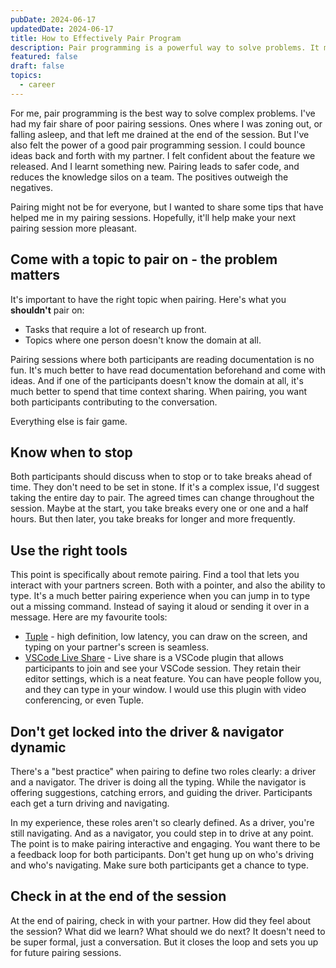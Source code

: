 ```yaml
---
pubDate: 2024-06-17
updatedDate: 2024-06-17
title: How to Effectively Pair Program
description: Pair programming is a powerful way to solve problems. It might not be for everyone, but here are some ways to make it more effective.
featured: false
draft: false
topics:
  - career
---
```

For me, pair programming is the best way to solve complex problems. I've had my fair share of poor pairing sessions. Ones where I was zoning out, or falling asleep, and that left me drained at the end of the session. But I've also felt the power of a good pair programming session. I could bounce ideas back and forth with my partner. I felt confident about the feature we released. And I learnt something new. Pairing leads to safer code, and reduces the knowledge silos on a team. The positives outweigh the negatives.

Pairing might not be for everyone, but I wanted to share some tips that have helped me in my pairing sessions. Hopefully, it'll help make your next pairing session more pleasant.

## Come with a topic to pair on - the problem matters
It's important to have the right topic when pairing. Here's what you **shouldn't** pair on:

- Tasks that require a lot of research up front.
- Topics where one person doesn't know the domain at all.

Pairing sessions where both participants are reading documentation is no fun. It's much better to have read documentation beforehand and come with ideas. And if one of the participants doesn't know the domain at all, it's much better to spend that time context sharing. When pairing, you want both participants contributing to the conversation.

Everything else is fair game.

## Know when to stop
Both participants should discuss when to stop or to take breaks ahead of time. They don't need to be set in stone. If it's a complex issue, I'd suggest taking the entire day to pair. The agreed times can change throughout the session. Maybe at the start, you take breaks every one or one and a half hours. But then later, you take breaks for longer and more frequently.

## Use the right tools
This point is specifically about remote pairing. Find a tool that lets you interact with your partners screen. Both with a pointer, and also the ability to type. It's a much better pairing experience when you can jump in to type out a missing command. Instead of saying it aloud or sending it over in a message. Here are my favourite tools:

- [Tuple](https://tuple.app/) - high definition, low latency, you can draw on the screen, and typing on your partner's screen is seamless. 
- [VSCode Live Share](https://code.visualstudio.com/learn/collaboration/live-share) - Live share is a VSCode plugin that allows participants to join and see your VSCode session. They retain their editor settings, which is a neat feature. You can have people follow you, and they can type in your window. I would use this plugin with video conferencing, or even Tuple.

## Don't get locked into the driver & navigator dynamic
There's a "best practice" when pairing to define two roles clearly: a driver and a navigator. The driver is doing all the typing. While the navigator is offering suggestions, catching errors, and guiding the driver. Participants each get a turn driving and navigating. 

In my experience, these roles aren't so clearly defined. As a driver, you're still navigating. And as a navigator, you could step in to drive at any point. The point is to make pairing interactive and engaging. You want there to be a feedback loop for both participants. Don't get hung up on who's driving and who's navigating. Make sure both participants get a chance to type.

## Check in at the end of the session
At the end of pairing, check in with your partner. How did they feel about the session? What did we learn? What should we do next? It doesn't need to be super formal, just a conversation. But it closes the loop and sets you up for future pairing sessions.

